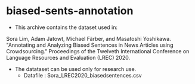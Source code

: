 # biased-sents-annotation


* This archive contains the dataset used in:

Sora Lim, Adam Jatowt, Michael Färber, and Masatoshi Yoshikawa. "Annotating and Analyzing Biased Sentences in News Articles using Crowdsourcing." Proceedings of the Twelveth International Conference on Language Resources and Evaluation (LREC) 2020. 

* The datataset can be used only for research use.
  - Datafile : Sora_LREC2020_biasedsentences.csv

